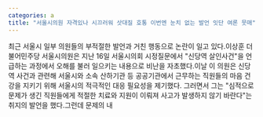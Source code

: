 ```yaml
---
categories: a
title: "서울시의원 자격있나 시끄러워 삿대질 호통 이번엔 눈치 없는 발언 잇단 여론 뭇매"
---
```

최근 서울시 일부 의원들의 부적절한 발언과 거친 행동으로 논란이 일고 있다.이상훈 더불어민주당 서울시의원은 지난 16일 서울시의회 시정질문에서 "신당역 살인사건"을 언급하는 과정에서 오해를 불러 일으키는 내용으로 비난을 자초했다.이날 이 의원은 신당역 사건과 관련해 서울시와 소속 산하기관 등 공공기관에서 근무하는 직원들의 마음 건강을 지키기 위해 서울시의 적극적인 대응 필요성을 제기했다. 그러면서 그는 "심적으로 문제가 생긴 직원들에게 적절한 치료와 지원이 이뤄져 사고가 발생하지 않기 바란다"는 취지의 발언을 했다.그런데 문제의 내